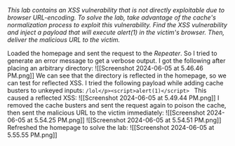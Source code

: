 *This lab contains an XSS vulnerability that is not directly exploitable due to browser URL-encoding.
To solve the lab, take advantage of the cache's normalization process to exploit this vulnerability. Find the XSS vulnerability and inject a payload that will execute alert(1) in the victim's browser. Then, deliver the malicious URL to the victim.*

Loaded the homepage and sent the request to the *Repeater*. So I tried to generate an error message to get a verbose output. I got the following after placing an arbitrary directory:
![[Screenshot 2024-06-05 at 5.46.46 PM.png]]
We can see that the directory is reflected in the homepage, so we can test for reflected XSS. I tried the following payload while adding cache busters to unkeyed inputs:
`/lol</p><script>alert(1)</script> `
This caused a reflected XSS:
![[Screenshot 2024-06-05 at 5.49.44 PM.png]]
I removed the cache busters and sent the request again to poison the cache, then sent the malicious URL to the victim immediately:
![[Screenshot 2024-06-05 at 5.54.25 PM.png]]
![[Screenshot 2024-06-05 at 5.54.51 PM.png]]
Refreshed the homepage to solve the lab:
![[Screenshot 2024-06-05 at 5.55.55 PM.png]]
